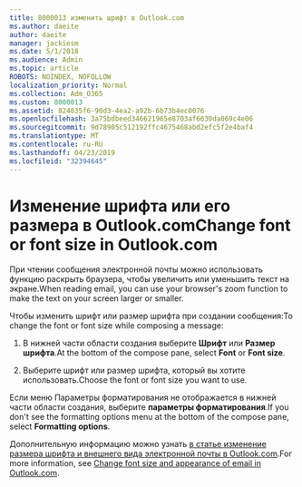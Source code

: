 ```yaml
---
title: 8000013 изменить шрифт в Outlook.com
ms.author: daeite
author: daeite
manager: jackiesm
ms.date: 5/1/2018
ms.audience: Admin
ms.topic: article
ROBOTS: NOINDEX, NOFOLLOW
localization_priority: Normal
ms.collection: Adm_O365
ms.custom: 8000013
ms.assetid: 824035f6-90d3-4ea2-a92b-6b73b4ec0076
ms.openlocfilehash: 3a75bdbeed346621965e8703af6630da069c4e06
ms.sourcegitcommit: 9d78905c512192ffc4675468abd2efc5f2e4baf4
ms.translationtype: MT
ms.contentlocale: ru-RU
ms.lasthandoff: 04/23/2019
ms.locfileid: "32394645"
---
```

# <a name="change-font-or-font-size-in-outlookcom"></a><span data-ttu-id="ef1f7-102">Изменение шрифта или его размера в Outlook.com</span><span class="sxs-lookup"><span data-stu-id="ef1f7-102">Change font or font size in Outlook.com</span></span>

<span data-ttu-id="ef1f7-103">При чтении сообщения электронной почты можно использовать функцию раскрыть браузера, чтобы увеличить или уменьшить текст на экране.</span><span class="sxs-lookup"><span data-stu-id="ef1f7-103">When reading email, you can use your browser's zoom function to make the text on your screen larger or smaller.</span></span>
  
<span data-ttu-id="ef1f7-104">Чтобы изменить шрифт или размер шрифта при создании сообщения:</span><span class="sxs-lookup"><span data-stu-id="ef1f7-104">To change the font or font size while composing a message:</span></span>
  
1. <span data-ttu-id="ef1f7-105">В нижней части области создания выберите **Шрифт** или **Размер шрифта**.</span><span class="sxs-lookup"><span data-stu-id="ef1f7-105">At the bottom of the compose pane, select **Font** or **Font size**.</span></span>
    
2. <span data-ttu-id="ef1f7-106">Выберите шрифт или размер шрифта, который вы хотите использовать.</span><span class="sxs-lookup"><span data-stu-id="ef1f7-106">Choose the font or font size you want to use.</span></span>
    
<span data-ttu-id="ef1f7-107">Если меню Параметры форматирования не отображается в нижней части области создания, выберите **параметры форматирования**.</span><span class="sxs-lookup"><span data-stu-id="ef1f7-107">If you don't see the formatting options menu at the bottom of the compose pane, select **Formatting options**.</span></span>
  
<span data-ttu-id="ef1f7-108">Дополнительную информацию можно узнать [в статье изменение размера шрифта и внешнего вида электронной почты в Outlook.com](https://go.microsoft.com/fwlink/p/?linkid=873130).</span><span class="sxs-lookup"><span data-stu-id="ef1f7-108">For more information, see [Change font size and appearance of email in Outlook.com](https://go.microsoft.com/fwlink/p/?linkid=873130).</span></span>
  

